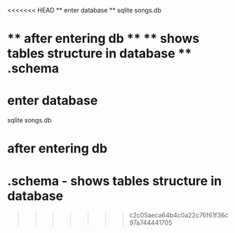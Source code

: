 <<<<<<< HEAD
** enter database **
sqlite songs.db

** after entering db **
** shows tables structure in database **
.schema 
=======
# enter database
sqlite songs.db

# after entering db
# .schema - shows tables structure in database
>>>>>>> c2c05aeca64b4c0a22c76f61f36c97a744441705



